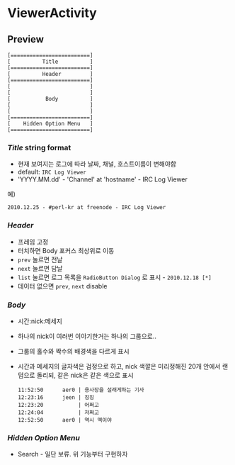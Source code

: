 ViewerActivity
==============

Preview
-------

    [=========================]
    [          Title          ]
    [=========================]
    [          Header         ]
    [=========================]
    [                         ]
    [                         ]
    [           Body          ]
    [                         ]
    [                         ]
    [=========================]
    [    Hidden Option Menu   ]
    [=========================]

### *Title* string format

*   현재 보여지는 로그에 따라 날짜, 채널, 호스트이름이 변해야함
*   default: `IRC Log Viewer`
*   'YYYY.MM.dd' - 'Channel' at 'hostname' - IRC Log Viewer

예)

    2010.12.25 - #perl-kr at freenode - IRC Log Viewer

### *Header*

*   프레임 고정
*   터치하면 Body 포커스 최상위로 이동
*   `prev` 눌르면 전날
*   `next` 눌르면 담날
*   `list` 눌르면 로그 목록을 `RadioButton Dialog` 로 표시 - `2010.12.18 [*]`
*   데이터 없으면 `prev`, `next` disable

### *Body*

*   시간:nick:메세지
*   하나의 nick이 여러번 이야기한거는 하나의 그룹으로..
*   그룹의 홀수와 짝수의 배경색을 다르게 표시
*   시간과 메세지의 글자색은 검정으로 하고, nick 색깔은 미리정해진 20개 안에서 랜덤으로 돌리되, 같은 nick은 같은 색으로 표시

        11:52:50      aer0 | 용사장을 설래게하는 기사
        12:23:16      jeen | 징징
        12:23:20           | 어쩌고
        12:24:04           | 저쩌고
        12:52:50      aer0 | 역시 맥이야

### *Hidden Option Menu*

*   Search - 일단 보류. 위 기능부터 구현하자

